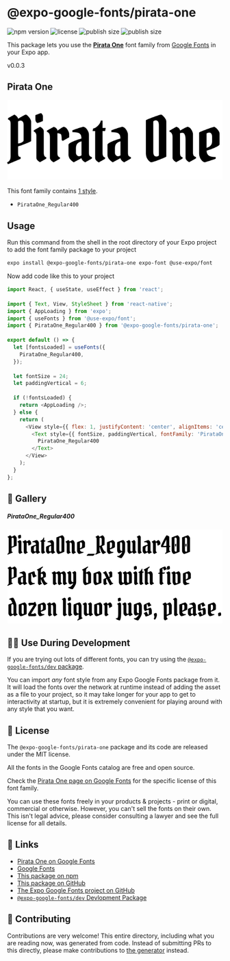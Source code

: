 # @expo-google-fonts/pirata-one

![npm version](https://flat.badgen.net/npm/v/@expo-google-fonts/pirata-one)
![license](https://flat.badgen.net/github/license/expo/google-fonts)
![publish size](https://flat.badgen.net/packagephobia/install/@expo-google-fonts/pirata-one)
![publish size](https://flat.badgen.net/packagephobia/publish/@expo-google-fonts/pirata-one)

This package lets you use the [**Pirata One**](https://fonts.google.com/specimen/Pirata+One) font family from [Google Fonts](https://fonts.google.com/) in your Expo app.

v0.0.3

## Pirata One

![Pirata One](./font-family.png)

This font family contains [1 style](#-gallery).

- `PirataOne_Regular400`

## Usage

Run this command from the shell in the root directory of your Expo project to add the font family package to your project
```sh
expo install @expo-google-fonts/pirata-one expo-font @use-expo/font
```

Now add code like this to your project
```js
import React, { useState, useEffect } from 'react';

import { Text, View, StyleSheet } from 'react-native';
import { AppLoading } from 'expo';
import { useFonts } from '@use-expo/font';
import { PirataOne_Regular400 } from '@expo-google-fonts/pirata-one';

export default () => {
  let [fontsLoaded] = useFonts({
    PirataOne_Regular400,
  });

  let fontSize = 24;
  let paddingVertical = 6;

  if (!fontsLoaded) {
    return <AppLoading />;
  } else {
    return (
      <View style={{ flex: 1, justifyContent: 'center', alignItems: 'center' }}>
        <Text style={{ fontSize, paddingVertical, fontFamily: 'PirataOne_Regular400' }}>
          PirataOne_Regular400
        </Text>
      </View>
    );
  }
};

```

## 🔡 Gallery

##### PirataOne_Regular400
![PirataOne_Regular400](./5fb40958eab064bad8294b018f0eff54a3deb5dcb3717eecc9dd41e8db217618.ttf.png)


## 👩‍💻 Use During Development

If you are trying out lots of different fonts, you can try using the [`@expo-google-fonts/dev` package](https://github.com/expo/google-fonts/tree/master/font-packages/dev#readme).

You can import *any* font style from any Expo Google Fonts package from it. It will load the fonts
over the network at runtime instead of adding the asset as a file to your project, so it may take longer
for your app to get to interactivity at startup, but it is extremely convenient
for playing around with any style that you want.

## 📖 License

The `@expo-google-fonts/pirata-one` package and its code are released under the MIT license.

All the fonts in the Google Fonts catalog are free and open source.

Check the [Pirata One page on Google Fonts](https://fonts.google.com/specimen/Pirata+One) for the specific license of this font family.

You can use these fonts freely in your products & projects - print or digital, commercial or otherwise. However, you can't sell the fonts on their own. This isn't legal advice, please consider consulting a lawyer and see the full license for all details.

## 🔗 Links

- [Pirata One on Google Fonts](https://fonts.google.com/specimen/Pirata+One)
- [Google Fonts](https://fonts.google.com/)
- [This package on npm](https://www.npmjs.com/package/@expo-google-fonts/pirata-one)
- [This package on GitHub](https://github.com/expo/google-fonts/tree/master/font-packages/pirata-one)
- [The Expo Google Fonts project on GitHub](https://github.com/expo/google-fonts)
- [`@expo-google-fonts/dev` Devlopment Package](https://github.com/expo/google-fonts/tree/master/font-packages/dev)


## 🤝 Contributing

Contributions are very welcome! This entire directory, including what you are reading now, was generated from code. Instead of submitting PRs to this directly, please make contributions to [the generator](https://github.com/expo/google-fonts/tree/master/packages/generator) instead.
